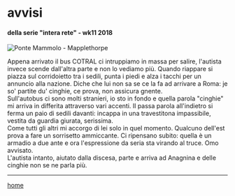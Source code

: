 # avvisi  

#### della serie "intera rete" - wk11 2018  
![](https://drive.google.com/uc?id=1uI6cbHvmPJFLxKcFbExb8zID8ec0wdQi "Ponte Mammolo - Mapplethorpe")  
<!--- /interarete053.png -->   
Appena arrivato il bus COTRAL ci intruppiamo in massa per salire, l'autista invece  scende dall'altra parte e non lo vediamo più. Quando riappare si piazza sul corridoietto tra i sedili, punta i piedi e alza i tacchi per un annuncio alla nazione. Diche che lui non sa se ce la fa ad arrivare a Roma: je so' partite du' cinghie, ce prova, non assicura gnente.    
Sull'autobus ci sono molti stranieri, io sto in fondo e quella parola "cinghie" mi arriva in differita attraverso vari accenti. Il passa parola all'indietro si ferma un paio di sedili davanti: incappa in una travestitona impassibile, vestita da guardia giurata, serissima.   
Come tutti gli altri mi accorgo di lei solo in quel momento. Qualcuno dell'est prova a fare un sorrisetto ammiccante. Ci ripensano subito: quella è un armadio a due ante e ora l'espressione da seria sta virando al truce. Omo avvisato.  
L'autista intanto, aiutato dalla discesa, parte e arriva ad Anagnina e delle cinghie non se ne parla più.   

---  
[home](/interarete.md)